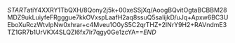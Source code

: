 $START$atiY4XXRY1TbQXH/8Qony2j5k+00xeSSjXq/AoogBQvitOgtaBCBBM28MDZ9ukLuiyfeFRgggue7kkOVxspLaafH2aq8ssuQ5saIijkD/uJq+Apxw6BC3UEboXuRczWtvlpNw0xhrar+c4Mveu1O0yS5C2qrTHZ+2INrY9H2+RAVndmE3TZ1GR7b1UrVKX4SLQZl6fx7lr7qgy0Ge1zcYA==$END$